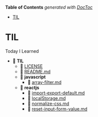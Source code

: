 <!-- START doctoc generated TOC please keep comment here to allow auto update -->
<!-- DON'T EDIT THIS SECTION, INSTEAD RE-RUN doctoc TO UPDATE -->
**Table of Contents**  *generated with [DocToc](https://github.com/thlorenz/doctoc)*

- [TIL](#til)

<!-- END doctoc generated TOC please keep comment here to allow auto update -->


# TIL
Today I Learned

- 📂 __TIL__
   - 📄 [LICENSE](LICENSE)
   - 📄 [README.md](README.md)
   - 📂 __javascript__
     - 📄 [array\-filter.md](javascript/array-filter.md)
   - 📂 __reactjs__
     - 📄 [import\-export\-default.md](reactjs/import-export-default.md)
     - 📄 [localStorage.md](reactjs/localStorage.md)
     - 📄 [normalize\-css.md](reactjs/normalize-css.md)
     - 📄 [reset\-input\-form\-value.md](reactjs/reset-input-form-value.md)

